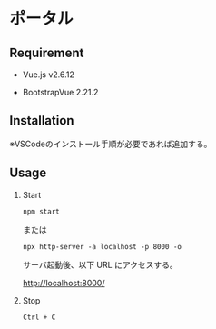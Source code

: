 # ポータル

## Requirement

- Vue.js v2.6.12

- BootstrapVue 2.21.2

## Installation

※VSCodeのインストール手順が必要であれば追加する。

## Usage

1. Start

    ```
    npm start
    ```
    または
    ```
    npx http-server -a localhost -p 8000 -o 
    ```

    サーバ起動後、以下 URL にアクセスする。

    [http://localhost:8000/](http://localhost:8000/)

3. Stop

    ```
    Ctrl + C
    ```
